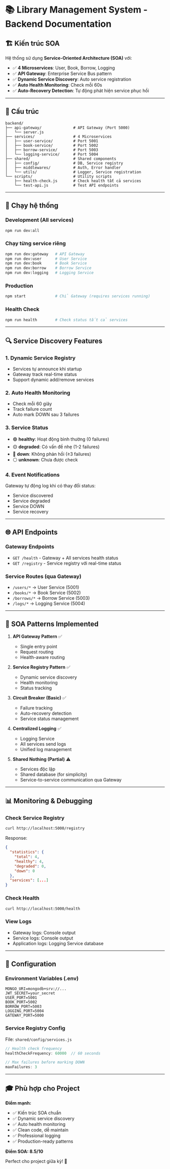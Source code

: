 # 📚 Library Management System - Backend Documentation

## 🏗️ Kiến trúc SOA

Hệ thống sử dụng **Service-Oriented Architecture (SOA)** với:
- ✅ **4 Microservices**: User, Book, Borrow, Logging
- ✅ **API Gateway**: Enterprise Service Bus pattern
- ✅ **Dynamic Service Discovery**: Auto service registration
- ✅ **Auto Health Monitoring**: Check mỗi 60s
- ✅ **Auto-Recovery Detection**: Tự động phát hiện service phục hồi

---

## 📁 Cấu trúc

```
backend/
├── api-gateway/              # API Gateway (Port 5000)
│   └── server.js
├── services/                 # 4 Microservices
│   ├── user-service/         # Port 5001
│   ├── book-service/         # Port 5002
│   ├── borrow-service/       # Port 5003
│   └── logging-service/      # Port 5004
├── shared/                   # Shared components
│   ├── config/               # DB, Service registry
│   ├── middlewares/          # Auth, Error handler
│   └── utils/                # Logger, Service registration
└── scripts/                  # Utility scripts
    ├── health-check.js       # Check health tất cả services
    └── test-api.js           # Test API endpoints
```

---

## 🚀 Chạy hệ thống

### Development (All services)
```bash
npm run dev:all
```

### Chạy từng service riêng
```bash
npm run dev:gateway   # API Gateway
npm run dev:user      # User Service
npm run dev:book      # Book Service
npm run dev:borrow    # Borrow Service
npm run dev:logging   # Logging Service
```

### Production
```bash
npm start             # Chỉ Gateway (requires services running)
```

### Health Check
```bash
npm run health        # Check status tất cả services
```

---

## 🔍 Service Discovery Features

### 1. Dynamic Service Registry
- Services tự announce khi startup
- Gateway track real-time status
- Support dynamic add/remove services

### 2. Auto Health Monitoring
- Check mỗi 60 giây
- Track failure count
- Auto mark DOWN sau 3 failures

### 3. Service Status
- 🟢 **healthy**: Hoạt động bình thường (0 failures)
- 🟡 **degraded**: Có vấn đề nhẹ (1-2 failures)
- 🔴 **down**: Không phản hồi (≥3 failures)
- ⚪ **unknown**: Chưa được check

### 4. Event Notifications
Gateway tự động log khi có thay đổi status:
- Service discovered
- Service degraded
- Service DOWN
- Service recovery

---

## 🌐 API Endpoints

### Gateway Endpoints
- `GET /health` - Gateway + All services health status
- `GET /registry` - Service registry với real-time status

### Service Routes (qua Gateway)
- `/users/*` → User Service (5001)
- `/books/*` → Book Service (5002)
- `/borrows/*` → Borrow Service (5003)
- `/logs/*` → Logging Service (5004)

---

## 🎯 SOA Patterns Implemented

1. **API Gateway Pattern** ✅
   - Single entry point
   - Request routing
   - Health-aware routing

2. **Service Registry Pattern** ✅
   - Dynamic service discovery
   - Health monitoring
   - Status tracking

3. **Circuit Breaker (Basic)** ✅
   - Failure tracking
   - Auto-recovery detection
   - Service status management

4. **Centralized Logging** ✅
   - Logging Service
   - All services send logs
   - Unified log management

5. **Shared Nothing (Partial)** ⚠️
   - Services độc lập
   - Shared database (for simplicity)
   - Service-to-service communication qua Gateway

---

## 📊 Monitoring & Debugging

### Check Service Registry
```bash
curl http://localhost:5000/registry
```

Response:
```json
{
  "statistics": {
    "total": 4,
    "healthy": 4,
    "degraded": 0,
    "down": 0
  },
  "services": [...]
}
```

### Check Health
```bash
curl http://localhost:5000/health
```

### View Logs
- Gateway logs: Console output
- Service logs: Console output
- Application logs: Logging Service database

---

## 🔧 Configuration

### Environment Variables (.env)
```env
MONGO_URI=mongodb+srv://...
JWT_SECRET=your_secret
USER_PORT=5001
BOOK_PORT=5002
BORROW_PORT=5003
LOGGING_PORT=5004
GATEWAY_PORT=5000
```

### Service Registry Config
File: `shared/config/services.js`
```javascript
// Health check frequency
healthCheckFrequency: 60000  // 60 seconds

// Max failures before marking DOWN
maxFailures: 3
```

---

## 🎓 Phù hợp cho Project

**Điểm mạnh:**
- ✅ Kiến trúc SOA chuẩn
- ✅ Dynamic service discovery
- ✅ Auto health monitoring
- ✅ Clean code, dễ maintain
- ✅ Professional logging
- ✅ Production-ready patterns

**Điểm SOA: 8.5/10**

Perfect cho project giữa kỳ! 🎉
